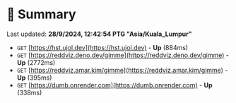 # 📖 Summary
Last updated: **28/9/2024, 12:42:54 PTG "Asia/Kuala_Lumpur"**

- `GET` [https://hst.ujol.dev](https://hst.ujol.dev) - **Up** (884ms)
- `GET` [https://reddviz.deno.dev/gimme](https://reddviz.deno.dev/gimme) - **Up** (2772ms)
- `GET` [https://reddviz.amar.kim/gimme](https://reddviz.amar.kim/gimme) - **Up** (395ms)
- `GET` [https://dumb.onrender.com](https://dumb.onrender.com) - **Up** (338ms)
